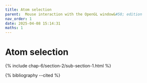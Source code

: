 ```yaml
---
title: Atom selection
parent:  Mouse interaction with the OpenGL window&#58; edition
nav_order: 1
date: 2025-04-08 15:14:31
maths: 1
---
```


# Atom selection

{% include chap-6/section-2/sub-section-1.html %}

{% bibliography --cited %}

